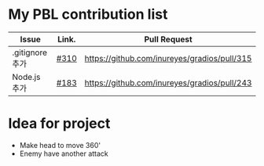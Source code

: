 My PBL contribution list
========================

| Issue                    | Link.   | Pull Request |
|--------------------------|---------|--------------|
| .gitignore 추가     | [#310](https://github.com/inureyes/gradios/issues/310) | https://github.com/inureyes/gradios/pull/315 |
| Node.js 추가     | [#183](https://github.com/inureyes/gradios/issues/183) | https://github.com/inureyes/gradios/pull/243 |

Idea for project
================

 * Make head to move 360'
 * Enemy have another attack